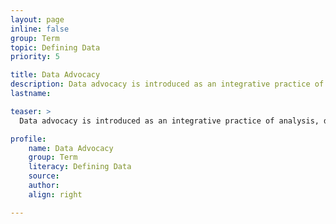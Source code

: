 ```yaml
---
layout: page
inline: false
group: Term
topic: Defining Data
priority: 5

title: Data Advocacy
description: Data advocacy is introduced as an integrative practice of analysis, design, and communication in which insights from a dataset are effectively conveyed to raise public awareness and drive social change.
lastname: 

teaser: >
  Data advocacy is introduced as an integrative practice of analysis, design, and communication in which insights from a dataset are effectively conveyed to raise public awareness and drive social change.

profile:
    name: Data Advocacy
    group: Term
    literacy: Defining Data
    source: 
    author: 
    align: right

---
```

